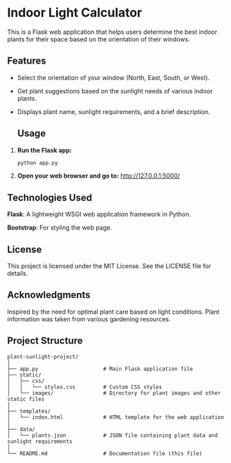 # Indoor Light Calculator

This is a Flask web application that helps users determine the best indoor plants for their space based on the orientation of their windows.

## Features

- Select the orientation of your window (North, East, South, or West).
- Get plant suggestions based on the sunlight needs of various indoor plants.
- Displays plant name, sunlight requirements, and a brief description.


  ## Usage

1. **Run the Flask app:**

   ```bash
   python app.py

2. **Open your web browser and go to:**
     http://127.0.0.1:5000/

## Technologies Used

**Flask**: A lightweight WSGI web application framework in Python.

**Bootstrap**: For styling the web page.

## License

This project is licensed under the MIT License. See the LICENSE file for details.

## Acknowledgments

Inspired by the need for optimal plant care based on light conditions.
Plant information was taken from various gardening resources.


## Project Structure

```plaintext
plant-sunlight-project/
│
├── app.py                     # Main Flask application file
├── static/
│   ├── css/
│   │   └── styles.css         # Custom CSS styles
│   └── images/                # Directory for plant images and other static files
│
├── templates/
│   └── index.html             # HTML template for the web application
│
├── data/
│   └── plants.json            # JSON file containing plant data and sunlight requirements
│
└── README.md                  # Documentation file (this file)

